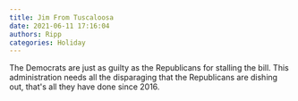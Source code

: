 ```yaml
---
title: Jim From Tuscaloosa
date: 2021-06-11 17:16:04
authors: Ripp
categories: Holiday
---
```


 The Democrats are just as guilty as the Republicans for stalling the bill. This administration needs all the disparaging that the Republicans are dishing out, that's all they have done since 2016.